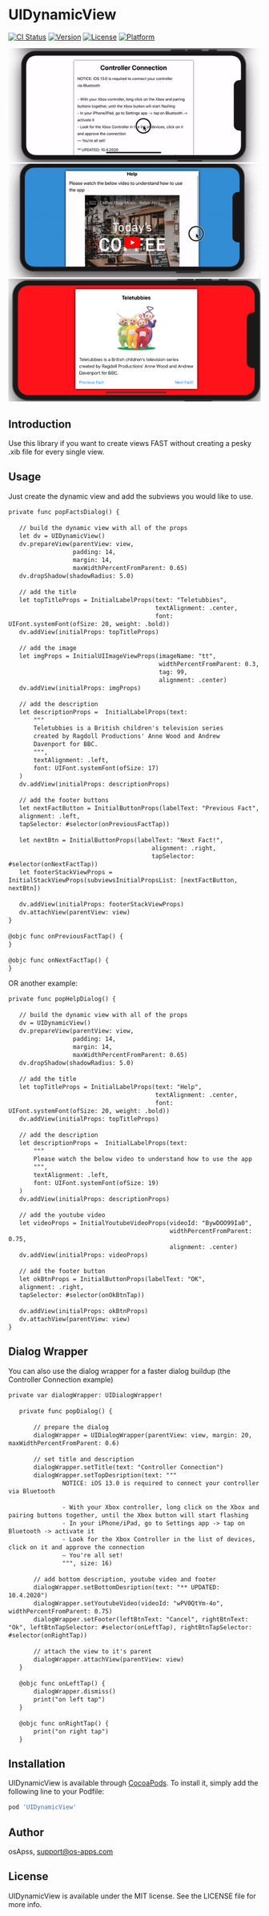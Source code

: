 # UIDynamicView

[![CI Status](https://img.shields.io/travis/osfunapps/UIDynamicView.svg?style=flat)](https://travis-ci.org/osfunapps/UIDynamicView)
[![Version](https://img.shields.io/cocoapods/v/UIDynamicView.svg?style=flat)](https://cocoapods.org/pods/UIDynamicView)
[![License](https://img.shields.io/cocoapods/l/UIDynamicView.svg?style=flat)](https://cocoapods.org/pods/UIDynamicView)
[![Platform](https://img.shields.io/cocoapods/p/UIDynamicView.svg?style=flat)](https://cocoapods.org/pods/UIDynamicView)


![1](./res/1.gif) 
![2](./res/2.gif)
![3](./res/3.png)

## Introduction
Use this library if you want to create views FAST without creating a pesky .xib file for every single view.

## Usage

Just create the dynamic view and add the subviews you would like to use.

 ```
private func popFactsDialog() {
      
    // build the dynamic view with all of the props
    let dv = UIDynamicView()
    dv.prepareView(parentView: view,
                   padding: 14,
                   margin: 14,
                   maxWidthPercentFromParent: 0.65)
    dv.dropShadow(shadowRadius: 5.0)
    
    // add the title
    let topTitleProps = InitialLabelProps(text: "Teletubbies",
                                          textAlignment: .center,
                                          font: UIFont.systemFont(ofSize: 20, weight: .bold))
    dv.addView(initialProps: topTitleProps)
    
    // add the image
    let imgProps = InitialUIImageViewProps(imageName: "tt",
                                           widthPercentFromParent: 0.3,
                                           tag: 99,
                                           alignment: .center)
    dv.addView(initialProps: imgProps)
    
    // add the description
    let descriptionProps =  InitialLabelProps(text:
        """
        Teletubbies is a British children's television series
        created by Ragdoll Productions' Anne Wood and Andrew
        Davenport for BBC.
        """,
        textAlignment: .left,
        font: UIFont.systemFont(ofSize: 17)
    )
    dv.addView(initialProps: descriptionProps)
    
    // add the footer buttons
    let nextFactButton = InitialButtonProps(labelText: "Previous Fact",
    alignment: .left,
    tapSelector: #selector(onPreviousFactTap))
    
    let nextBtn = InitialButtonProps(labelText: "Next Fact!",
                                         alignment: .right,
                                         tapSelector: #selector(onNextFactTap))
    let footerStackViewProps = InitialStackViewProps(subviewsInitialPropsList: [nextFactButton, nextBtn])
    
    dv.addView(initialProps: footerStackViewProps)
    dv.attachView(parentView: view)
}
  
@objc func onPreviousFactTap() {
}
  
@objc func onNextFactTap() {
}
 ```

OR another example:

 ```
private func popHelpDialog() {
        
    // build the dynamic view with all of the props
    dv = UIDynamicView()
    dv.prepareView(parentView: view,
                   padding: 14,
                   margin: 14,
                   maxWidthPercentFromParent: 0.65)
    dv.dropShadow(shadowRadius: 5.0)
    
    // add the title
    let topTitleProps = InitialLabelProps(text: "Help",
                                          textAlignment: .center,
                                          font: UIFont.systemFont(ofSize: 20, weight: .bold))
    dv.addView(initialProps: topTitleProps)
    
    // add the description
    let descriptionProps =  InitialLabelProps(text:
        """
        Please watch the below video to understand how to use the app
        """,
        textAlignment: .left,
        font: UIFont.systemFont(ofSize: 19)
    )
    dv.addView(initialProps: descriptionProps)
    
    // add the youtube video
    let videoProps = InitialYoutubeVideoProps(videoId: "BywDOO99Ia0",
                                              widthPercentFromParent: 0.75,
                                              alignment: .center)
    dv.addView(initialProps: videoProps)
    
    // add the footer button
    let okBtnProps = InitialButtonProps(labelText: "OK",
    alignment: .right,
    tapSelector: #selector(onOkBtnTap))
    
    dv.addView(initialProps: okBtnProps)
    dv.attachView(parentView: view)
}
 ```

## Dialog Wrapper

You can also use the dialog wrapper for a faster dialog buildup (the Controller Connection example)
 ```
private var dialogWrapper: UIDialogWrapper!
    
    private func popDialog() {
        
        // prepare the dialog
        dialogWrapper = UIDialogWrapper(parentView: view, margin: 20, maxWidthPercentFromParent: 0.6)
                                        
        // set title and description                                
        dialogWrapper.setTitle(text: "Controller Connection")
        dialogWrapper.setTopDesription(text: """
                NOTICE: iOS 13.0 is required to connect your controller via Bluetooth

                - With your Xbox controller, long click on the Xbox and pairing buttons together, until the Xbox button will start flashing
                - In your iPhone/iPad, go to Settings app -> tap on Bluetooth -> activate it
                - Look for the Xbox Controller in the list of devices, click on it and approve the connection
                — You're all set!
                """, size: 16)
                
        // add bottom description, youtube video and footer        
        dialogWrapper.setBottomDesription(text: "** UPDATED: 10.4.2020")
        dialogWrapper.setYoutubeVideo(videoId: "wPV0QtYm-4o", widthPercentFromParent: 0.75)
        dialogWrapper.setFooter(leftBtnText: "Cancel", rightBtnText: "Ok", leftBtnTapSelector: #selector(onLeftTap), rightBtnTapSelector: #selector(onRightTap))
        
        // attach the view to it's parent
        dialogWrapper.attachView(parentView: view)
    }
    
    @objc func onLeftTap() {
        dialogWrapper.dismiss()
        print("on left tap")
    }
    
    @objc func onRightTap() {
        print("on right tap")
    }
```



## Installation

UIDynamicView is available through [CocoaPods](https://cocoapods.org). To install
it, simply add the following line to your Podfile:

```ruby
pod 'UIDynamicView'
```

## Author

osApss, support@os-apps.com

## License

UIDynamicView is available under the MIT license. See the LICENSE file for more info.
